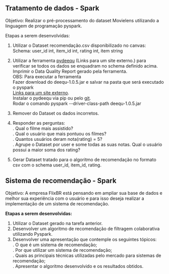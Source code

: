 ## Tratamento de dados - Spark  

Objetivo: Realizar o pré-processamento do dataset Movielens utilizando a linguagem de programação pyspark.

Etapas a serem desenvolvidas:

1. Utilizar o Dataset recomendação.csv disponibilizado no canvas:  
Schema: user_id int, item_id int, rating int, item string  

2. Utilizar a ferramenta [pydeequ](https://pypi.org/project/pydeequ/) (Links para um site externo.) para verificar se todos os dados se enquadram no schema definido acima. Imprimir o Data Quality Report gerado pela ferramenta.  
OBS: Para executar a ferramenta  
Fazer download do deequ-1.0.5.jar e salvar na pasta que será executado o pyspark  
 [Links para um site externo](https://repo1.maven.org/maven2/com/amazon/deequ/deequ/1.0.5/deequ-1.0.5.jar).  
Instalar o pydeequ via pip ou pelo [git](https://github.com/margitaii/pydeequ).   
Rodar o comando   pyspark --driver-class-path deequ-1.0.5.jar  

3. Remover do Dataset os dados incorretos.  

4. Responder as perguntas:  
. Qual o filme mais assistido?  
. Qual o usuário que mais pontuou os filmes?  
. Quantos usuários deram nota(rating) = 5?  
. Agrupe o Dataset por user e some todas as suas notas. Qual o usuário possui a maior soma dos rating?  

5. Gerar Dataset tratado para o algoritmo de recomendação no formato csv com o schema user_id, item_id, rating.  

## Sistema de recomendação - Spark

Objetivo: A empresa FlixBR está pensando em ampliar sua base de dados e melhor sua experiência com o usuário e para isso deseja realizar a implementação de um sistema de recomendação.   

**Etapas a serem desenvolvidas:**  

1. Utilizar o Dataset gerado na tarefa anterior.  
2. Desenvolver um algoritmo de recomendação de filtragem colaborativa utilizando Pyspark.  
3. Desenvolver uma apresentação que contemple os seguintes tópicos:  
. O que é um sistema de recomendação;  
. Por que utilizar um sistema de recomendação;  
. Quais as principais técnicas utilizadas pelo mercado para sistemas de recomendação;  
. Apresentar o algoritmo desenvolvido e os resultados obtidos.  
